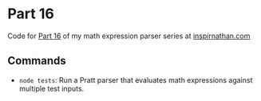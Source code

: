 # Part 16
Code for [Part 16](https://inspirnathan.com/posts/164-pratt-parser-for-math-expressions-in-javascript/) of my math expression parser series at [inspirnathan.com](https://inspirnathan.com)

## Commands
* `node tests`: Run a Pratt parser that evaluates math expressions against multiple test inputs.